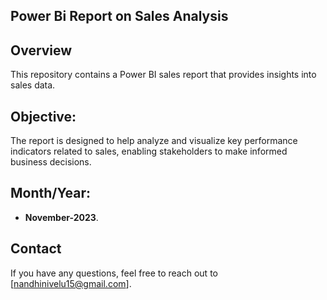 ## Power Bi Report on Sales Analysis  

## Overview

This repository contains a Power BI sales report that provides insights into sales data. 

## Objective: 

The report is designed to help analyze and visualize key performance indicators related to sales, enabling stakeholders to make informed business decisions.

## Month/Year:

- **November-2023**. 
    
## Contact

If you have any questions, feel free to reach out to [nandhinivelu15@gmail.com].
